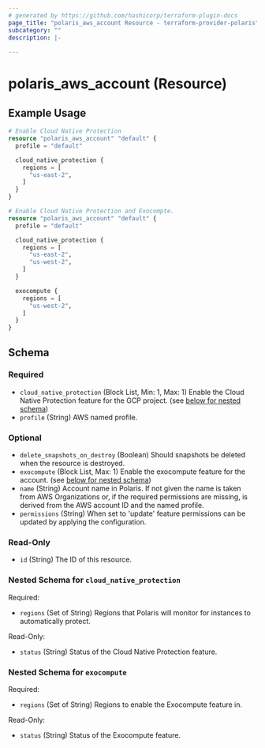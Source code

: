 ```yaml
---
# generated by https://github.com/hashicorp/terraform-plugin-docs
page_title: "polaris_aws_account Resource - terraform-provider-polaris"
subcategory: ""
description: |-
  
---
```


# polaris_aws_account (Resource)



## Example Usage

```terraform
# Enable Cloud Native Protection
resource "polaris_aws_account" "default" {
  profile = "default"

  cloud_native_protection {
    regions = [
      "us-east-2",
    ]
  }
}

# Enable Cloud Native Protection and Exocompte.
resource "polaris_aws_account" "default" {
  profile = "default"

  cloud_native_protection {
    regions = [
      "us-east-2",
      "us-west-2",
    ]
  }

  exocompute {
    regions = [
      "us-west-2",
    ]
  }
}
```

<!-- schema generated by tfplugindocs -->
## Schema

### Required

- `cloud_native_protection` (Block List, Min: 1, Max: 1) Enable the Cloud Native Protection feature for the GCP project. (see [below for nested schema](#nestedblock--cloud_native_protection))
- `profile` (String) AWS named profile.

### Optional

- `delete_snapshots_on_destroy` (Boolean) Should snapshots be deleted when the resource is destroyed.
- `exocompute` (Block List, Max: 1) Enable the exocompute feature for the account. (see [below for nested schema](#nestedblock--exocompute))
- `name` (String) Account name in Polaris. If not given the name is taken from AWS Organizations or, if the required permissions are missing, is derived from the AWS account ID and the named profile.
- `permissions` (String) When set to 'update' feature permissions can be updated by applying the configuration.

### Read-Only

- `id` (String) The ID of this resource.

<a id="nestedblock--cloud_native_protection"></a>
### Nested Schema for `cloud_native_protection`

Required:

- `regions` (Set of String) Regions that Polaris will monitor for instances to automatically protect.

Read-Only:

- `status` (String) Status of the Cloud Native Protection feature.


<a id="nestedblock--exocompute"></a>
### Nested Schema for `exocompute`

Required:

- `regions` (Set of String) Regions to enable the Exocompute feature in.

Read-Only:

- `status` (String) Status of the Exocompute feature.


